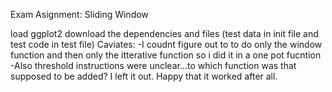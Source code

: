 Exam Asignment: Sliding Window

load ggplot2
download the dependencies and files (test data in init file and test code in test file)
Caviates: 
-I coudnt figure out to to do only the window function and then only the itterative function so i did it in a one pot fucntion
-Also threshold instructions were unclear...to which function was that supposed to be added? I left it out. 
Happy that it worked after all. 
